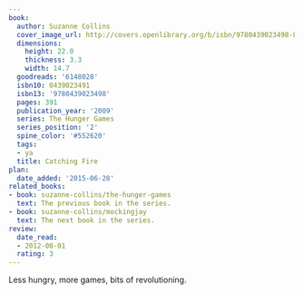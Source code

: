 ```yaml
---
book:
  author: Suzanne Collins
  cover_image_url: http://covers.openlibrary.org/b/isbn/9780439023498-L.jpg
  dimensions:
    height: 22.0
    thickness: 3.3
    width: 14.7
  goodreads: '6148028'
  isbn10: 0439023491
  isbn13: '9780439023498'
  pages: 391
  publication_year: '2009'
  series: The Hunger Games
  series_position: '2'
  spine_color: '#552620'
  tags:
  - ya
  title: Catching Fire
plan:
  date_added: '2015-06-28'
related_books:
- book: suzanne-collins/the-hunger-games
  text: The previous book in the series.
- book: suzanne-collins/mockingjay
  text: The next book in the series.
review:
  date_read:
  - 2012-08-01
  rating: 3
---
```

Less hungry, more games, bits of revolutioning.
